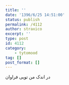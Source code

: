 ```yaml
---
title: ''
date: '1396/6/25 14:51:00'
status: publish
permalink: /4112
author: straxico
excerpt: ''
type: post
id: 4112
category:
    - tytomood
tag: []
post_format: []
---
```

در اندک من تویی فراوان